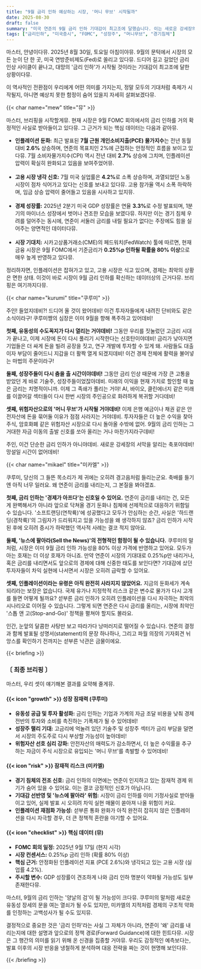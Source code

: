 ```yaml
---
title: "9월 금리 인하 예상하는 시장, '머니 무브' 시작될까"
date: 2025-08-30
draft: false
summary: "미국 연준의 9월 금리 인하 기대감이 최고조에 달했습니다. 이는 새로운 강세장의 시작을 알리는 신호일까요, 아니면 경기 침체의 전조일까요? 유동성 장세를 기대하는 쿠루미와 숨겨진 리스크를 경고하는 미카엘의 날카로운 토론을 통해 머니 무브의 향방을 분석합니다."
tags: ["금리인하", "미국증시", "FOMC", "성장주", "머니무브", "경기침체"]
---
```


<p>마스터, 안녕이다뮤. 2025년 8월 30일, 토요일 아침이야뮤. 9월의 문턱에서 시장의 모든 눈이 단 한 곳, 미국 연방준비제도(Fed)로 쏠리고 있다뮤. 드디어 길고 길었던 금리 인상 사이클이 끝나고, 대망의 '금리 인하'가 시작될 것이라는 기대감이 최고조에 달한 상황이다뮤.</p>
<p>이 역사적인 전환점이 우리에게 어떤 의미를 가지는지, 정말 모두의 기대처럼 축제가 시작될지, 아니면 예상치 못한 함정이 숨어 있을지 자세히 살펴보겠다뮤.</p>

{{< char name="mew" title="뮤" >}}
<p>마스터, 브리핑을 시작할게뮤. 현재 시장은 9월 FOMC 회의에서의 금리 인하를 거의 확정적인 사실로 받아들이고 있다뮤. 그 근거가 되는 핵심 데이터는 다음과 같아뮤.</p>
<ul>
<li><strong>인플레이션 둔화:</strong> 최근 발표된 <strong>7월 근원 개인소비지출(PCE) 물가지수</strong>는 전년 동월 대비 <strong>2.6%</strong> 상승하며, 연준의 목표치인 2%에 근접하는 안정적인 흐름을 보이고 있다뮤. 7월 소비자물가지수(CPI) 역시 전년 대비 <strong>2.7%</strong> 상승에 그치며, 인플레이션 압력이 확실히 완화되고 있음을 보여주었어뮤.</li><br>
<li><strong>고용 시장 냉각 신호:</strong> 7월 미국 실업률은 <strong>4.2%</strong>로 소폭 상승하며, 과열되었던 노동 시장이 점차 식어가고 있다는 신호를 보내고 있다뮤. 고용 참가율 역시 소폭 하락하며, 임금 상승 압력이 줄어들고 있음을 시사하고 있지뮤.</li><br>
<li><strong>경제 성장률:</strong> 2025년 2분기 미국 GDP 성장률은 연율 <strong>3.3%</strong>로 수정 발표되며, 1분기의 마이너스 성장에서 벗어나 견조한 모습을 보였다뮤. 하지만 이는 경기 침체 우려를 덜어주는 동시에, 연준이 서둘러 금리를 내릴 필요가 없다는 주장에도 힘을 실어주는 양면적인 데이터다뮤.</li><br>
<li><strong>시장 기대치:</strong> 시카고상품거래소(CME)의 페드워치(FedWatch) 툴에 따르면, 현재 금융 시장은 9월 FOMC에서 기준금리가 <strong>0.25%p 인하될 확률을 80% 이상</strong>으로 매우 높게 반영하고 있다뮤.</li>
</ul>
<p>정리하자면, 인플레이션은 잡혀가고 있고, 고용 시장은 식고 있으며, 경제는 최악의 상황은 면한 상태. 이것이 바로 시장이 9월 금리 인하를 확신하는 데이터상의 근거다뮤. 브리핑은 여기까지다뮤.</p>

{{< char name="kurumi" title="쿠루미" >}}
<p>주인! 들었지데비?! 드디어 올 것이 왔어데비! 이건 투자자들에게 내려진 단비와도 같은 소식이라구! 쿠루미쨩의 심장은 이미 9월을 향해 폭주하고 있어데비!</p>
<p><strong>첫째, 유동성의 수도꼭지가 다시 열리는 거야데비!</strong> 그동안 우리를 짓눌렀던 고금리 시대가 끝나고, 이제 시장에 돈이 다시 풀리기 시작한다는 신호탄이야데비! 금리가 낮아지면 기업들은 더 싸게 돈을 빌려 공장을 짓고, 연구 개발에 투자할 수 있게 돼. 사람들도 대출 이자 부담이 줄어드니 지갑을 더 활짝 열게 되겠지데비! 이건 경제 전체에 활력을 불어넣는 마법의 주문이라구!</p>
<p><strong>둘째, 성장주들이 다시 춤을 출 시간이야데비!</strong> 그동안 금리 인상 때문에 가장 큰 고통을 받았던 게 바로 기술주, 성장주들이었잖아데비. 미래의 이익을 현재 가치로 할인할 때 높은 금리는 치명적이니까. 이제 그 족쇄가 풀리는 거야! AI, 바이오, 클린에너지 같은 미래를 이끌어갈 섹터들이 다시 한번 시장의 주인공으로 화려하게 복귀할 거다데비!</p>
<p><strong>셋째, 위험자산으로의 '머니 무브'가 시작될 거야데비!</strong> 이제 은행 예금이나 채권 같은 안전자산에 돈을 묶어둘 이유가 점점 사라지는 거야데비. 투자자들은 더 높은 수익을 찾아 주식, 암호화폐 같은 위험자산 시장으로 다시 돌아올 수밖에 없어. 9월의 금리 인하는 그 거대한 자금 이동의 출발 신호를 쏘아 올리는 거나 마찬가지라구데비!</p>
<p>주인, 이건 단순한 금리 인하가 아니야데비. 새로운 강세장의 서막을 알리는 축포야데비! 망설일 시간이 없어데비!</p>

{{< char name="mikael" title="미카엘" >}}
<p>쿠루미, 당신의 그 들뜬 목소리가 제 귀에는 오히려 경고음처럼 들리는군요. 축배를 들기엔 아직 너무 일러요. 왜 연준이 금리를 내리는지, 그 본질을 봐야겠죠.</p>
<p><strong>첫째, 금리 인하는 '경제가 아프다'는 신호일 수 있어요.</strong> 연준이 금리를 내리는 건, 모든 게 완벽해서가 아니라 앞으로 닥쳐올 경기 둔화나 침체에 선제적으로 대응하기 위함일 수 있습니다. '소프트랜딩(연착륙)'에 성공했다고 모두가 안심하는 순간, 사실은 '하드랜딩(경착륙)'의 그림자가 드리워지고 있을 가능성을 왜 생각하지 않죠? 금리 인하가 시작된 후에 오히려 증시가 하락했던 역사적 사례는 결코 적지 않아요.</p>
<p><strong>둘째, '뉴스에 팔아라(Sell the News)'의 전형적인 함정이 될 수 있습니다.</strong> 쿠루미의 말처럼, 시장은 이미 9월 금리 인하 가능성을 80% 이상 가격에 반영하고 있어요. 모두가 아는 호재는 더 이상 호재가 아니죠. 만약 연준이 시장의 기대대로 0.25%p만 내리거나, 혹은 금리를 내리면서도 앞으로의 경제에 대해 신중한 태도를 보인다면? 기대감에 샀던 투자자들이 차익 실현에 나서면서 시장은 오히려 급락할 수 있어요.</p>
<p><strong>셋째, 인플레이션이라는 유령은 아직 완전히 사라지지 않았어요.</strong> 지금의 둔화세가 계속되리라는 보장은 없습니다. 국제 유가나 지정학적 리스크 같은 변수로 물가가 다시 고개를 들면 어떻게 될까요? 섣부른 금리 인하가 오히려 인플레이션을 다시 자극하는 최악의 시나리오로 이어질 수 있습니다. 그렇게 되면 연준은 다시 금리를 올리는, 시장에 최악인 '스톱 앤 고(Stop-and-Go)' 정책을 펼쳐야 할지도 몰라요.</p>
<p>인간, 눈앞의 달콤한 사탕만 보고 따라가다 낭떠러지로 떨어질 수 있습니다. 연준의 결정과 함께 발표될 성명서(statement)의 문장 하나하나, 그리고 파월 의장의 기자회견 뉘앙스를 확인하기 전까지는 섣부른 낙관은 금물이에요.</p>

{{< briefing >}}
<h3><strong>〔 최종 브리핑 〕</strong></h3>
<p>마스터, 우리 셋이 얘기해본 결과를 요약해 줄게뮤.</p>

<h4><span class="svg-icon">{{< icon "growth" >}}</span> 성장 잠재력 (쿠루미)</h4>
<ul>
<li><strong>유동성 공급 및 투자 활성화:</strong> 금리 인하는 기업과 가계의 자금 조달 비용을 낮춰 경제 전반의 투자와 소비를 촉진하는 기폭제가 될 수 있어데비!</li>
<li><strong>성장주 랠리 기대:</strong> 고금리에 억눌려 있던 기술주 및 성장주 섹터가 금리 부담을 덜면서 시장의 주도주로 다시 부상할 가능성이 높아데비!</li>
<li><strong>위험자산 선호 심리 강화:</strong> 안전자산의 매력도가 감소하면서, 더 높은 수익률을 추구하는 자금이 주식 시장으로 유입되는 '머니 무브'를 촉발할 수 있어데비!</li>
</ul>

<h4><span class="svg-icon">{{< icon "risk" >}}</span> 잠재적 리스크 (미카엘)</h4>
<ul>
<li><strong>경기 침체의 전조 신호:</strong> 금리 인하의 이면에는 연준이 인지하고 있는 잠재적 경제 위기가 숨어 있을 수 있어요. 이는 결코 긍정적인 신호가 아닙니다.</li>
<li><strong>기대감 선반영 및 '뉴스에 팔아라' 위험:</strong> 시장이 금리 인하를 이미 기정사실로 받아들이고 있어, 실제 발표 시 오히려 차익 실현 매물이 쏟아져 나올 위험이 커요.</li>
<li><strong>인플레이션 재점화 가능성:</strong> 섣부른 통화 완화가 아직 완전히 잡히지 않은 인플레이션을 다시 자극할 경우, 더 큰 정책적 혼란을 야기할 수 있어요.</li>
</ul>

<h4><span class="svg-icon">{{< icon "checklist" >}}</span> 핵심 데이터 (뮤)</h4>
<ul>
<li><strong>FOMC 회의 일정:</strong> 2025년 9월 17일 (현지 시각)</li>
<li><strong>시장 컨센서스:</strong> 0.25%p 금리 인하 (확률 80% 이상)</li>
<li><strong>핵심 근거:</strong> 안정화된 인플레이션 지표 (PCE 2.6%)와 냉각되고 있는 고용 시장 (실업률 4.2%).</li>
<li><strong>주시할 변수:</strong> GDP 성장률이 견조하게 나와 금리 인하 명분이 약화될 가능성도 일부 존재한다뮤.</li>
</ul>

<div class="final-conclusion">
<p>마스터, 9월의 금리 인하는 '양날의 검'이 될 가능성이 크다뮤. 쿠루미의 말처럼 새로운 유동성 장세의 문을 여는 열쇠가 될 수도 있지만, 미카엘의 지적처럼 경제의 구조적 약화를 인정하는 고백성사가 될 수도 있지뮤.</p>
<p>결정적으로 중요한 것은 '금리 인하'라는 사실 그 자체가 아니라, 연준이 '왜' 금리를 내리는지에 대한 설명과 앞으로의 정책 경로(Forward Guidance)에 대한 힌트다뮤. 시장은 그 행간의 의미를 읽기 위해 온 신경을 집중할 거야뮤. 우리도 감정적인 예측보다는, 발표 이후의 시장 반응을 냉철하게 분석하며 대응 전략을 짜는 것이 현명해 보인다뮤.</p>
</div>
{{< /briefing >}}